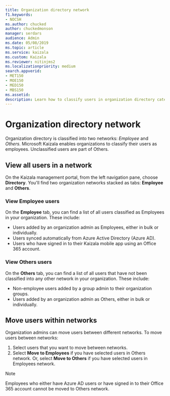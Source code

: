 ```yaml
---
title: Organization directory network
f1.keywords:
- NOCSH
ms.author: chucked
author: chuckedmonson
manager: serdars
audience: Admin
ms.date: 05/08/2019
ms.topic: article
ms.service: kaizala
ms.custom: Kaizala
ms.reviewer: nitinjms2
ms.localizationpriority: medium
search.appverid:
- MET150
- MOE150
- MED150
- MBS150
ms.assetid: 
description: Learn how to classify users in organization directory categories.
---
```


# Organization directory network 

Organization directory is classified into two networks: *Employee* and *Others*. Microsoft Kaizala enables organizations to classify their users as employees. Unclassified users are part of Others.

## View all users in a network
On the Kaizala management portal, from the left navigation pane, choose **Directory**. You'll find two organization networks stacked as tabs: **Employee** and **Others**.

### View Employee users

On the **Employee** tab, you can find a list of all users classified as Employees in your organization. These include:

- Users added by an organization admin as Employees, either in bulk or individually.
- Users synced automatically from Azure Active Directory (Azure AD).
- Users who have signed in to their Kaizala mobile app using an Office 365 account.

### View Others users

On the **Others** tab, you can find a list of all users that have not been classified into any other network in your organization. These include:

- Non-employee users added by a group admin to their organization groups.
- Users added by an organization admin as Others, either in bulk or individually.

## Move users within networks

Organization admins can move users between different networks. To move users between networks:

1. Select users that you want to move between networks.
2. Select **Move to Employees** if you have selected users in Others network. Or, select **Move to Others** if you have selected users in Employees network.

> [!NOTE]
> Employees who either have Azure AD users or have signed in to their Office 365 account cannot be moved to Others network.
